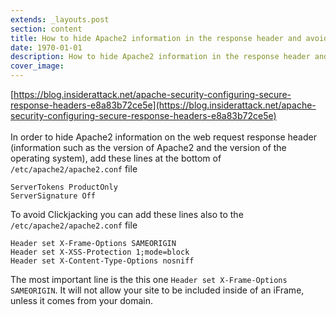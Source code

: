 ```yaml
---
extends: _layouts.post
section: content
title: How to hide Apache2 information in the response header and avoid Clickjacking
date: 1970-01-01
description: How to hide Apache2 information in the response header and avoid Clickjacking
cover_image: 
---
```


[https://blog.insiderattack.net/apache-security-configuring-secure-response-headers-e8a83b72ce5e](https://blog.insiderattack.net/apache-security-configuring-secure-response-headers-e8a83b72ce5e)
<br><br>
In order to hide Apache2 information on the web request response header (information such as the version of Apache2 and the version of the operating system), add these lines at the bottom of `/etc/apache2/apache2.conf` file
```
ServerTokens ProductOnly
ServerSignature Off
```

To avoid Clickjacking you can add these lines also to the `/etc/apache2/apache2.conf` file
```
Header set X-Frame-Options SAMEORIGIN
Header set X-XSS-Protection 1;mode=block
Header set X-Content-Type-Options nosniff
```
The most important line is the this one `Header set X-Frame-Options SAMEORIGIN`. It will not allow your site to be included inside of an iFrame, unless it comes from your domain. 